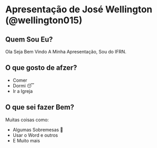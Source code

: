 # Apresentação de José Wellington (@wellington015)

## Quem Sou Eu?
Ola Seja Bem Vindo A Minha Apresentação, Sou do IFRN.

## O que gosto de afzer?
* Comer
* Dormi :sleeping:
* Ir a Igreja

## O que sei fazer Bem?
Muitas coisas como:
* Algumas Sobremesas :shaved_ice:
* Usar o Word e outros
* E Muito mais
